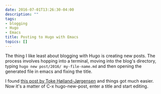 ```yaml
---
date: 2016-07-01T13:26:30-04:00
description: ""
tags:
- blogging
- Hugo
- Emacs
title: Posting to Hugo with Emacs
topics: []
---
```


The thing I like least about blogging with Hugo is creating new posts. The
process involves hopping into a terminal, moving into the blog's directory,
typing `hugo new post/2016/ my-file-name.md` and then opening the generated file
in emacs and fixing the title.

I found
[this post by Toke Høiland-Jørgensen](https://blog.tohojo.dk/2015/10/integrating-hugo-into-emacs.html)
and things got much easier. Now it's a matter of C-x hugo-new-post, enter a
title and start editing.
